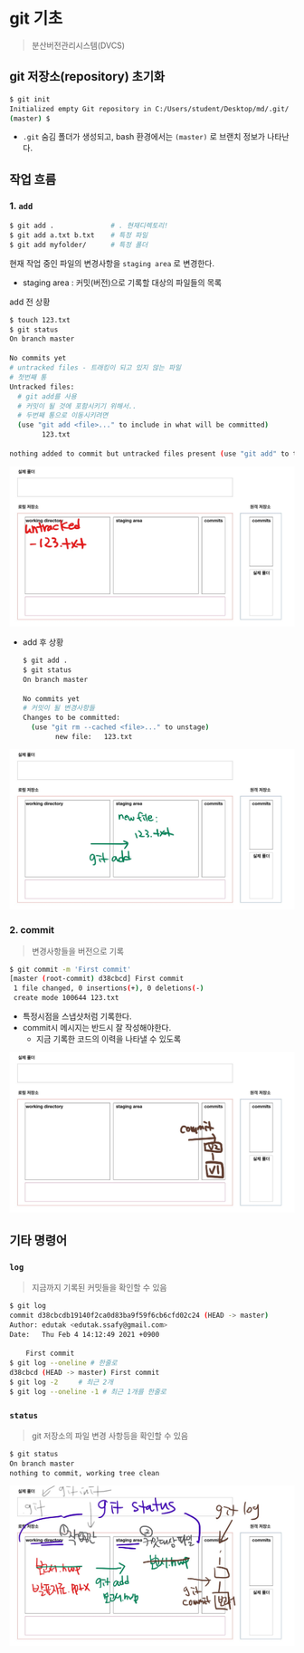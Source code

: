# git 기초

> 분산버전관리시스템(DVCS)

## git 저장소(repository) 초기화

```bash
$ git init
Initialized empty Git repository in C:/Users/student/Desktop/md/.git/
(master) $
```

* `.git` 숨김 폴더가 생성되고, bash 환경에서는 `(master)` 로 브랜치 정보가 나타난다.

## 작업 흐름

### 1. `add`

```bash
$ git add .              # . 현재디렉토리!
$ git add a.txt b.txt    # 특정 파일
$ git add myfolder/      # 특정 폴더
```

현재 작업 중인 파일의 변경사항을 `staging area` 로 변경한다.

* staging area : 커밋(버전)으로 기록할 대상의 파일들의 목록

add 전 상황

```bash
$ touch 123.txt
$ git status
On branch master

No commits yet
# untracked files - 트래킹이 되고 있지 않는 파일
# 첫번째 통
Untracked files:
  # git add를 사용
  # 커밋이 될 것에 포함시키기 위해서..
  # 두번째 통으로 이동시키려면
  (use "git add <file>..." to include in what will be committed)
        123.txt

nothing added to commit but untracked files present (use "git add" to track)

```

![add1](md-images/add1-1612416800466.jpg)

* add 후 상황

  ```bash
  $ git add .
  $ git status
  On branch master
  
  No commits yet
  # 커밋이 될 변경사항들
  Changes to be committed:
    (use "git rm --cached <file>..." to unstage)
          new file:   123.txt
  
  ```

![add2](md-images/add2.jpg)

### 2. commit

> 변경사항들을 버전으로 기록

```bash
$ git commit -m 'First commit'
[master (root-commit) d38cbcd] First commit
 1 file changed, 0 insertions(+), 0 deletions(-)
 create mode 100644 123.txt
```

* 특정시점을 스냅샷처럼 기록한다.
* commit시 메시지는 반드시 잘 작성해야한다.
  * 지금 기록한 코드의 이력을 나타낼 수 있도록

![commit](md-images/commit.jpg)

## 기타 명령어

### `log`

>  지금까지 기록된 커밋들을 확인할 수 있음

```bash
$ git log
commit d38cbcdb19140f2ca0d83ba9f59f6cb6cfd02c24 (HEAD -> master)
Author: edutak <edutak.ssafy@gmail.com>
Date:   Thu Feb 4 14:12:49 2021 +0900

    First commit
$ git log --oneline # 한줄로
d38cbcd (HEAD -> master) First commit
$ git log -2     # 최근 2개
$ git log --oneline -1 # 최근 1개를 한줄로
```

### `status`

> git 저장소의 파일 변경 사항등을 확인할 수 있음

```bash
$ git status
On branch master
nothing to commit, working tree clean
```

![v1](md-images/v1.jpg)
